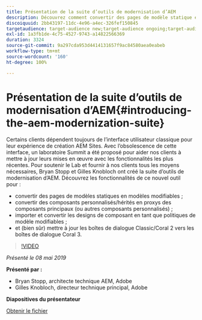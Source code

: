 ```yaml
---
title: Présentation de la suite d’outils de modernisation d’AEM
description: Découvrez comment convertir des pages de modèle statique en modèles modifiables. Découvrez comment convertir des composants personnalisés ou hérités en proxys de composants principaux, et plus encore.
discoiquuid: 2bb43197-11dc-4e96-a4ec-326fef150845
targetaudience: target-audience new;target-audience ongoing;target-audience upgrader
exl-id: 1a3fb1de-4c75-4527-9743-a14822566369
duration: 3324
source-git-commit: 9a297cda953d4414131657f9ac84580aea0eabeb
workflow-type: tm+mt
source-wordcount: '160'
ht-degree: 100%

---
```


# Présentation de la suite d’outils de modernisation d’AEM{#introducing-the-aem-modernization-suite}

Certains clients dépendent toujours de l’interface utilisateur classique pour leur expérience de création AEM Sites. Avec l’obsolescence de cette interface, un laboratoire Summit a été proposé pour aider nos clients à mettre à jour leurs mises en œuvre avec les fonctionnalités les plus récentes. Pour soutenir le Lab et fournir à nos clients tous les moyens nécessaires, Bryan Stopp et Gilles Knobloch ont créé la suite d’outils de modernisation d’AEM.  Découvrez les fonctionnalités de ce nouvel outil pour :

* convertir des pages de modèles statiques en modèles modifiables ;
* convertir des composants personnalisés/hérités en proxys des composants principaux (ou autres composants personnalisés) ;
* importer et convertir les designs de composant en tant que politiques de modèle modifiables ;
* et (bien sûr) mettre à jour les boîtes de dialogue Classic/Coral 2 vers les boîtes de dialogue Coral 3.

>[!VIDEO](https://video.tv.adobe.com/v/27322?quality=9)

*Présenté le 08 mai 2019*

**Présenté par :**

* Bryan Stopp, architecte technique AEM, Adobe
* Gilles Knobloch, directeur technique principal, Adobe

**Diapositives du présentateur**

[Obtenir le fichier](assets/modernization-toolsaemgems.pdf)

